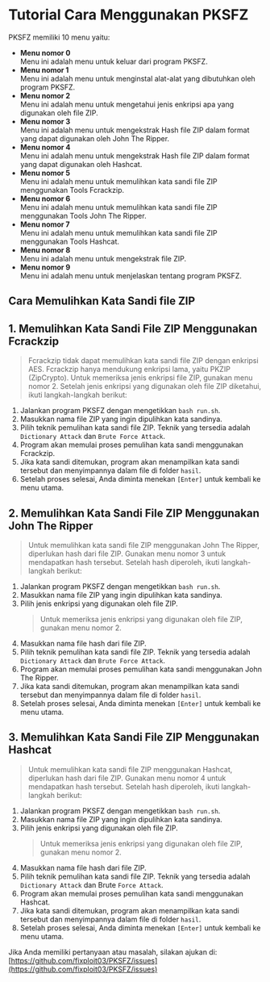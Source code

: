 # Tutorial Cara Menggunakan PKSFZ

PKSFZ memiliki 10 menu yaitu:

- **Menu nomor 0**  
  Menu ini adalah menu untuk keluar dari program PKSFZ.
- **Menu nomor 1**  
  Menu ini adalah menu untuk menginstal alat-alat yang dibutuhkan oleh program PKSFZ.
- **Menu nomor 2**  
  Menu ini adalah menu untuk mengetahui jenis enkripsi apa yang digunakan oleh file ZIP.
- **Menu nomor 3**  
  Menu ini adalah menu untuk mengekstrak Hash file ZIP dalam format yang dapat digunakan oleh John The Ripper.
- **Menu nomor 4**  
  Menu ini adalah menu untuk mengekstrak Hash file ZIP dalam format yang dapat digunakan oleh Hashcat.
- **Menu nomor 5**  
  Menu ini adalah menu untuk memulihkan kata sandi file ZIP menggunakan Tools Fcrackzip.
- **Menu nomor 6**  
  Menu ini adalah menu untuk memulihkan kata sandi file ZIP menggunakan Tools John The Ripper.
- **Menu nomor 7**  
  Menu ini adalah menu untuk memulihkan kata sandi file ZIP menggunakan Tools Hashcat.
- **Menu nomor 8**  
  Menu ini adalah menu untuk mengekstrak file ZIP.
- **Menu nomor 9**  
  Menu ini adalah menu untuk menjelaskan tentang program PKSFZ.

## Cara Memulihkan Kata Sandi file ZIP

## 1. Memulihkan Kata Sandi File ZIP Menggunakan Fcrackzip

> Fcrackzip tidak dapat memulihkan kata sandi file ZIP dengan enkripsi AES. Fcrackzip hanya mendukung enkripsi lama, yaitu PKZIP (ZipCrypto). Untuk memeriksa jenis enkripsi file ZIP, gunakan menu nomor 2. Setelah jenis enkripsi yang digunakan oleh file ZIP diketahui, ikuti langkah-langkah berikut:

1. Jalankan program PKSFZ dengan mengetikkan `bash run.sh`.
2. Masukkan nama file ZIP yang ingin dipulihkan kata sandinya.
3. Pilih teknik pemulihan kata sandi file ZIP. Teknik yang tersedia adalah `Dictionary Attack` dan `Brute Force Attack`.
4. Program akan memulai proses pemulihan kata sandi menggunakan Fcrackzip.
5. Jika kata sandi ditemukan, program akan menampilkan kata sandi tersebut dan menyimpannya dalam file di folder `hasil`.
6. Setelah proses selesai, Anda diminta menekan `[Enter]` untuk kembali ke menu utama.

## 2. Memulihkan Kata Sandi File ZIP Menggunakan John The Ripper

> Untuk memulihkan kata sandi file ZIP menggunakan John The Ripper, diperlukan hash dari file ZIP. Gunakan menu nomor 3 untuk mendapatkan hash tersebut. Setelah hash diperoleh, ikuti langkah-langkah berikut:

1. Jalankan program PKSFZ dengan mengetikkan `bash run.sh`.
2. Masukkan nama file ZIP yang ingin dipulihkan kata sandinya.
3. Pilih jenis enkripsi yang digunakan oleh file ZIP.
   > Untuk memeriksa jenis enkripsi yang digunakan oleh file ZIP, gunakan menu nomor 2.
4. Masukkan nama file hash dari file ZIP.
5. Pilih teknik pemulihan kata sandi file ZIP. Teknik yang tersedia adalah `Dictionary Attack` dan `Brute Force Attack`.
6. Program akan memulai proses pemulihan kata sandi menggunakan John The Ripper.
7. Jika kata sandi ditemukan, program akan menampilkan kata sandi tersebut dan menyimpannya dalam file di folder `hasil`.
8. Setelah proses selesai, Anda diminta menekan `[Enter]` untuk kembali ke menu utama.
   
## 3. Memulihkan Kata Sandi File ZIP Menggunakan Hashcat

> Untuk memulihkan kata sandi file ZIP menggunakan Hashcat, diperlukan hash dari file ZIP. Gunakan menu nomor 4 untuk mendapatkan hash tersebut. Setelah hash diperoleh, ikuti langkah-langkah berikut:

1. Jalankan program PKSFZ dengan mengetikkan `bash run.sh`.
2. Masukkan nama file ZIP yang ingin dipulihkan kata sandinya.
3. Pilih jenis enkripsi yang digunakan oleh file ZIP.
   > Untuk memeriksa jenis enkripsi yang digunakan oleh file ZIP, gunakan menu nomor 2.
4. Masukkan nama file hash dari file ZIP.
5. Pilih teknik pemulihan kata sandi file ZIP. Teknik yang tersedia adalah `Dictionary Attack` dan Brute `Force Attack`.
6. Program akan memulai proses pemulihan kata sandi menggunakan Hashcat.
7. Jika kata sandi ditemukan, program akan menampilkan kata sandi tersebut dan menyimpannya dalam file di folder `hasil`.
8. Setelah proses selesai, Anda diminta menekan `[Enter]` untuk kembali ke menu utama.

Jika Anda memiliki pertanyaan atau masalah, silakan ajukan di: [https://github.com/fixploit03/PKSFZ/issues](https://github.com/fixploit03/PKSFZ/issues)

